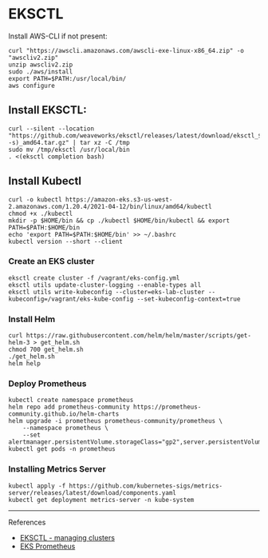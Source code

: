 # EKSCTL


Install AWS-CLI if not present:  
```shell
curl "https://awscli.amazonaws.com/awscli-exe-linux-x86_64.zip" -o "awscliv2.zip"
unzip awscliv2.zip
sudo ./aws/install
export PATH=$PATH:/usr/local/bin/
aws configure
```

## Install EKSCTL:  
```shell
curl --silent --location "https://github.com/weaveworks/eksctl/releases/latest/download/eksctl_$(uname -s)_amd64.tar.gz" | tar xz -C /tmp
sudo mv /tmp/eksctl /usr/local/bin
. <(eksctl completion bash)
```

## Install Kubectl

```
curl -o kubectl https://amazon-eks.s3-us-west-2.amazonaws.com/1.20.4/2021-04-12/bin/linux/amd64/kubectl
chmod +x ./kubectl
mkdir -p $HOME/bin && cp ./kubectl $HOME/bin/kubectl && export PATH=$PATH:$HOME/bin
echo 'export PATH=$PATH:$HOME/bin' >> ~/.bashrc
kubectl version --short --client
```

### Create an EKS cluster

```shell
eksctl create cluster -f /vagrant/eks-config.yml
eksctl utils update-cluster-logging --enable-types all
eksctl utils write-kubeconfig --cluster=eks-lab-cluster --kubeconfig=/vagrant/eks-kube-config --set-kubeconfig-context=true
```

### Install Helm

```
curl https://raw.githubusercontent.com/helm/helm/master/scripts/get-helm-3 > get_helm.sh
chmod 700 get_helm.sh
./get_helm.sh
helm help
```

### Deploy Prometheus

```
kubectl create namespace prometheus
helm repo add prometheus-community https://prometheus-community.github.io/helm-charts
helm upgrade -i prometheus prometheus-community/prometheus \
    --namespace prometheus \
    --set alertmanager.persistentVolume.storageClass="gp2",server.persistentVolume.storageClass="gp2"
kubectl get pods -n prometheus
```

### Installing Metrics Server

```
kubectl apply -f https://github.com/kubernetes-sigs/metrics-server/releases/latest/download/components.yaml
kubectl get deployment metrics-server -n kube-system
```

-----
References

- [EKSCTL - managing clusters](https://https://eksctl.io/usage/creating-and-managing-clusters/)
- [EKS Prometheus](https://docs.aws.amazon.com/eks/latest/userguide/prometheus.html)
